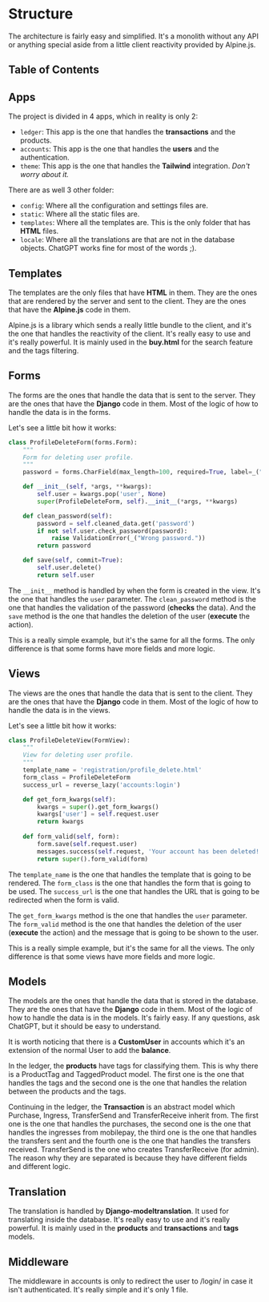 # Structure
The architecture is fairly easy and simplified. It's a monolith without any API or anything special aside from a little client reactivity provided by Alpine.js.

## Table of Contents




## Apps
The project is divided in 4 apps, which in reality is only 2:
- `ledger`: This app is the one that handles the **transactions** and the products.
- `accounts`: This app is the one that handles the **users** and the authentication.
- `theme`: This app is the one that handles the **Tailwind** integration. *Don't worry about it.*

There are as well 3 other folder:
- `config`: Where all the configuration and settings files are.
- `static`: Where all the static files are.
- `templates`: Where all the templates are. This is the only folder that has **HTML** files.
- `locale`: Where all the translations are that are not in the database objects. ChatGPT works fine for most of the words ;).

## Templates
The templates are the only files that have **HTML** in them. They are the ones that are rendered by the server and sent to the client. They are the ones that have the **Alpine.js** code in them.

Alpine.js is a library which sends a really little bundle to the client, and it's the one that handles the reactivity of the client. It's really easy to use and it's really powerful. It is mainly used in the **buy.html** for the search feature and the tags filtering.

## Forms
The forms are the ones that handle the data that is sent to the server. They are the ones that have the **Django** code in them. Most of the logic of how to handle the data is in the forms.

Let's see a little bit how it works:
```python
class ProfileDeleteForm(forms.Form):
    """
    Form for deleting user profile.
    """
    password = forms.CharField(max_length=100, required=True, label=_("Password"), widget=forms.PasswordInput())

    def __init__(self, *args, **kwargs):
        self.user = kwargs.pop('user', None)
        super(ProfileDeleteForm, self).__init__(*args, **kwargs)

    def clean_password(self):
        password = self.cleaned_data.get('password')
        if not self.user.check_password(password):
            raise ValidationError(_("Wrong password."))
        return password

    def save(self, commit=True):
        self.user.delete()
        return self.user
```

The `__init__` method is handled by when the form is created in the view. It's the one that handles the `user` parameter. The `clean_password` method is the one that handles the validation of the password (**checks** the data). And the `save` method is the one that handles the deletion of the user (**execute** the action).

This is a really simple example, but it's the same for all the forms. The only difference is that some forms have more fields and more logic.

## Views
The views are the ones that handle the data that is sent to the client. They are the ones that have the **Django** code in them. Most of the logic of how to handle the data is in the views.

Let's see a little bit how it works:
```python
class ProfileDeleteView(FormView):
    """
    View for deleting user profile.
    """
    template_name = 'registration/profile_delete.html'
    form_class = ProfileDeleteForm
    success_url = reverse_lazy('accounts:login')

    def get_form_kwargs(self):
        kwargs = super().get_form_kwargs()
        kwargs['user'] = self.request.user
        return kwargs
    
    def form_valid(self, form):
        form.save(self.request.user)
        messages.success(self.request, 'Your account has been deleted!')
        return super().form_valid(form)
```

The `template_name` is the one that handles the template that is going to be rendered. The `form_class` is the one that handles the form that is going to be used. The `success_url` is the one that handles the URL that is going to be redirected when the form is valid.

The `get_form_kwargs` method is the one that handles the `user` parameter. The `form_valid` method is the one that handles the deletion of the user (**execute** the action) and the message that is going to be shown to the user.

This is a really simple example, but it's the same for all the views. The only difference is that some views have more fields and more logic.

## Models
The models are the ones that handle the data that is stored in the database. They are the ones that have the **Django** code in them. Most of the logic of how to handle the data is in the models. It's fairly easy. If any questions, ask ChatGPT, but it should be easy to understand.

It is worth noticing that there is a **CustomUser** in accounts which it's an extension of the normal User to add the **balance**.

In the ledger, the **products** have tags for classifying them. This is why there is a ProductTag and TaggedProduct model. The first one is the one that handles the tags and the second one is the one that handles the relation between the products and the tags.

Continuing in the ledger, the **Transaction** is an abstract model which Purchase, Ingress, TransferSend and TransferReceive inherit from. The first one is the one that handles the purchases, the second one is the one that handles the ingresses from mobilepay, the third one is the one that handles the transfers sent and the fourth one is the one that handles the transfers received. TransferSend is the one who creates TransferReceive (for admin). The reason why they are separated is because they have different fields and different logic.

## Translation
The translation is handled by **Django-modeltranslation**. It used for translating inside the database. It's really easy to use and it's really powerful. It is mainly used in the **products** and **transactions** and **tags** models.

## Middleware
The middleware in accounts is only to redirect the user to /login/ in case it isn't authenticated. It's really simple and it's only 1 file.